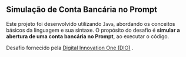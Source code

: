 ## Simulação de Conta Bancária no Prompt
Este projeto foi desenvolvido utilizando `Java`, abordando os conceitos básicos da linguagem e sua sintaxe. O propósito do desafio é **simular a abertura de uma conta bancária no Prompt**, ao executar o código.

Desafio fornecido pela [Digital Innovation One (DIO)]("https://www.dio.me/") .
